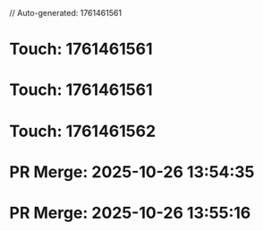 // Auto-generated: 1761461561

# Touch: 1761461561

# Touch: 1761461561

# Touch: 1761461562

# PR Merge: 2025-10-26 13:54:35

# PR Merge: 2025-10-26 13:55:16
